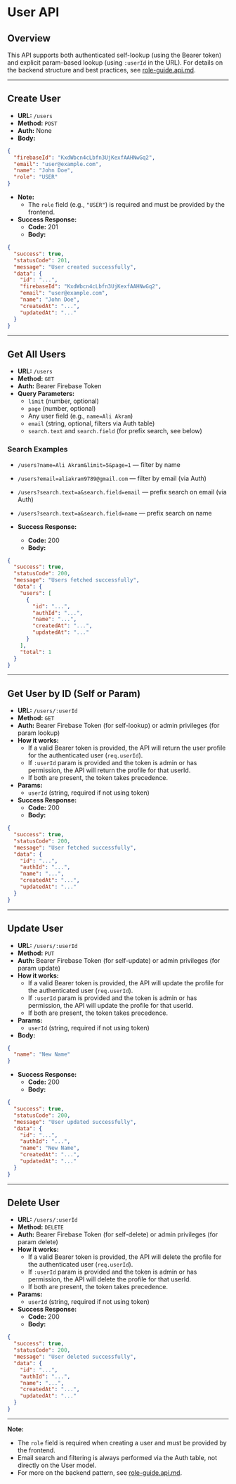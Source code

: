 # User API

## Overview
This API supports both authenticated self-lookup (using the Bearer token) and explicit param-based lookup (using `:userId` in the URL). For details on the backend structure and best practices, see [role-guide.api.md](./role-guide.api.md).

---

## Create User

- **URL:** `/users`
- **Method:** `POST`
- **Auth:** None
- **Body:**
```json
{
  "firebaseId": "KxdWbcn4cLbfn3UjKexfAAHNwGq2",
  "email": "user@example.com",
  "name": "John Doe",
  "role": "USER"
}
```
- **Note:**
  - The `role` field (e.g., `"USER"`) is required and must be provided by the frontend.
- **Success Response:**
  - **Code:** 201
  - **Body:**
```json
{
  "success": true,
  "statusCode": 201,
  "message": "User created successfully",
  "data": {
    "id": "...",
    "firebaseId": "KxdWbcn4cLbfn3UjKexfAAHNwGq2",
    "email": "user@example.com",
    "name": "John Doe",
    "createdAt": "...",
    "updatedAt": "..."
  }
}
```

---

## Get All Users

- **URL:** `/users`
- **Method:** `GET`
- **Auth:** Bearer Firebase Token
- **Query Parameters:**
  - `limit` (number, optional)
  - `page` (number, optional)
  - Any user field (e.g., `name=Ali Akram`)
  - `email` (string, optional, filters via Auth table)
  - `search.text` and `search.field` (for prefix search, see below)

### Search Examples
- `/users?name=Ali Akram&limit=5&page=1` — filter by name
- `/users?email=aliakram9789@gmail.com` — filter by email (via Auth)
- `/users?search.text=a&search.field=email` — prefix search on email (via Auth)
- `/users?search.text=a&search.field=name` — prefix search on name

- **Success Response:**
  - **Code:** 200
  - **Body:**
```json
{
  "success": true,
  "statusCode": 200,
  "message": "Users fetched successfully",
  "data": {
    "users": [
      {
        "id": "...",
        "authId": "...",
        "name": "...",
        "createdAt": "...",
        "updatedAt": "..."
      }
    ],
    "total": 1
  }
}
```

---

## Get User by ID (Self or Param)

- **URL:** `/users/:userId`
- **Method:** `GET`
- **Auth:** Bearer Firebase Token (for self-lookup) or admin privileges (for param lookup)
- **How it works:**
  - If a valid Bearer token is provided, the API will return the user profile for the authenticated user (`req.userId`).
  - If `:userId` param is provided and the token is admin or has permission, the API will return the profile for that userId.
  - If both are present, the token takes precedence.
- **Params:**
  - `userId` (string, required if not using token)
- **Success Response:**
  - **Code:** 200
  - **Body:**
```json
{
  "success": true,
  "statusCode": 200,
  "message": "User fetched successfully",
  "data": {
    "id": "...",
    "authId": "...",
    "name": "...",
    "createdAt": "...",
    "updatedAt": "..."
  }
}
```

---

## Update User

- **URL:** `/users/:userId`
- **Method:** `PUT`
- **Auth:** Bearer Firebase Token (for self-update) or admin privileges (for param update)
- **How it works:**
  - If a valid Bearer token is provided, the API will update the profile for the authenticated user (`req.userId`).
  - If `:userId` param is provided and the token is admin or has permission, the API will update the profile for that userId.
  - If both are present, the token takes precedence.
- **Params:**
  - `userId` (string, required if not using token)
- **Body:**
```json
{
  "name": "New Name"
}
```
- **Success Response:**
  - **Code:** 200
  - **Body:**
```json
{
  "success": true,
  "statusCode": 200,
  "message": "User updated successfully",
  "data": {
    "id": "...",
    "authId": "...",
    "name": "New Name",
    "createdAt": "...",
    "updatedAt": "..."
  }
}
```

---

## Delete User

- **URL:** `/users/:userId`
- **Method:** `DELETE`
- **Auth:** Bearer Firebase Token (for self-delete) or admin privileges (for param delete)
- **How it works:**
  - If a valid Bearer token is provided, the API will delete the profile for the authenticated user (`req.userId`).
  - If `:userId` param is provided and the token is admin or has permission, the API will delete the profile for that userId.
  - If both are present, the token takes precedence.
- **Params:**
  - `userId` (string, required if not using token)
- **Success Response:**
  - **Code:** 200
  - **Body:**
```json
{
  "success": true,
  "statusCode": 200,
  "message": "User deleted successfully",
  "data": {
    "id": "...",
    "authId": "...",
    "name": "...",
    "createdAt": "...",
    "updatedAt": "..."
  }
}
```

---

**Note:**
- The `role` field is required when creating a user and must be provided by the frontend.
- Email search and filtering is always performed via the Auth table, not directly on the User model.
- For more on the backend pattern, see [role-guide.api.md](./role-guide.api.md). 